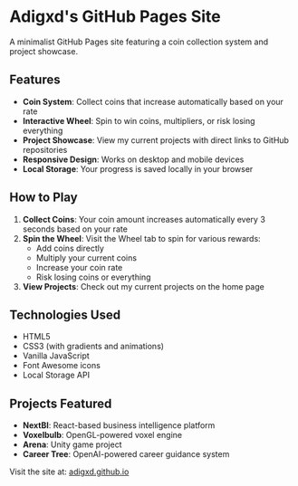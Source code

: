 # Adigxd's GitHub Pages Site

A minimalist GitHub Pages site featuring a coin collection system and project showcase.

## Features

- **Coin System**: Collect coins that increase automatically based on your rate
- **Interactive Wheel**: Spin to win coins, multipliers, or risk losing everything
- **Project Showcase**: View my current projects with direct links to GitHub repositories
- **Responsive Design**: Works on desktop and mobile devices
- **Local Storage**: Your progress is saved locally in your browser

## How to Play

1. **Collect Coins**: Your coin amount increases automatically every 3 seconds based on your rate
2. **Spin the Wheel**: Visit the Wheel tab to spin for various rewards:
   - Add coins directly
   - Multiply your current coins
   - Increase your coin rate
   - Risk losing coins or everything
3. **View Projects**: Check out my current projects on the home page

## Technologies Used

- HTML5
- CSS3 (with gradients and animations)
- Vanilla JavaScript
- Font Awesome icons
- Local Storage API

## Projects Featured

- **NextBI**: React-based business intelligence platform
- **Voxelbulb**: OpenGL-powered voxel engine
- **Arena**: Unity game project
- **Career Tree**: OpenAI-powered career guidance system

Visit the site at: [adigxd.github.io](https://adigxd.github.io)